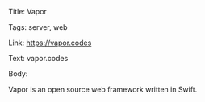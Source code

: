 Title:  Vapor

Tags:   server, web

Link:   https://vapor.codes

Text:   vapor.codes

Body: 

Vapor is an open source web framework written in Swift. 
